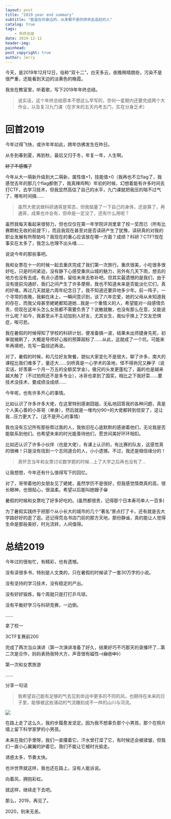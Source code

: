 ```yaml
---
layout: post
title: "2019 year end summary"
subtitle: "能留在你身边的，从来都不是你拼命去追赶的人" 
catalog: true
tags: 
	- 年终总结
date: 2019-12-12
header-img: 
painhead: 
post_copyright: true
author: Jerry
---
```


今天，是2019年12月12日，俗称“双十二”，白天多云，夜晚稍晴朗些，污染不是很严重，还能看到天边的淡黄色的晚霞。

我坐在教室里，听着歌，写下2019年年终总结。

> 说实话，这个年终总结原本不想这么早写的，奈何一星期内还要完成两个大作业，以及复习九门课（在岁末的五天内考五门，实在分身乏术）

# 回首2019

今年过得飞快，或许年年如此，跨年仿佛发生在昨日。

从冬到春到夏，再到秋，最后又归于冬，年复一年，人生啊。

~~好了不感慨了~~

今年从大一萌新升级到大二萌新，属性值+1，技能值+0（我再也不立flag了，我感觉去年的那几个flag都倒了，我真辣鸡鸭）年初的时候，幻想着能有许多时间去打CTF，去学习技术，但我显然高估了自己的水平，九门课就把我压的喘不过气了，哪有时间搞……

> 虽然大佬说做科研通宵是常态，但我掂量了一下自己的身体，还是算了，再通宵，成果也许会有，但命是一定没了，还有什么用呢？

虽然我每天看起来很努力，但也仅仅在第一年学院评测里拿了校一奖而已（所有比赛颗粒无收的前提下），而且我现在甚至对是否读研产生了犹豫，读研真的对我的职业发展有所帮助吗？我现在的重心应该放在哪一方面？成绩？科研？CTF?现在事实在太多了，我怎么也理不出头绪……

说说今年的那些事吧。

我和女票在十一的时候一起去重庆完成了我们第一次旅行。重庆很美，小吃很多很好吃，只是时间紧迫，没有静下心感受重庆山城的魅力，另外有几天下雨，想去的地方也没有去成，有点小遗憾，留给未来去弥补吧。但其实最遗憾的是我们，由于没有提前沟通好，我们之间产生了许多摩擦，我也不知道未来是否能淡化它们，真的好难。再过几天就是六周年纪念日了，我不知道还要异地多少年。前一阵子，一个寻常的夜晚，我躺在床上，一瞬间意识到，谈了六年恋爱，她的父母从未知道我的存在，而我父母甚至姥姥都知道她…我是一个重情义的人，希望能对一段感情负责，但现在这年头怎么女孩都不需要负责了？说散就散，也没有那么在意，又能说什么呢？如今，我甚至从不主动加别人好友，尤其女生，我似乎换上了交友恐惧症，唉可悲。

我在暑假的时候得知了学校的科研计划，便准备搞一波，结果未出师捷身先死，初审就被刷了，大概是导师好心报的预算超标了……从此，这就成了一个坑，可能来年再填吧，先写一篇综述再说。

对了，暑假的时候，和几位好友聚餐，貌似大家变化不是很大，聊了许多，南大的课程比我们难多了，量还大……剑桥真是一心学术的圣地，怪不得驹兄又~~胖了~~（说实话，好羡慕一个月一万五的全额奖学金）。傲兄的头发更蓬松了，画的也是越来越大触了（不过拍照还不是多专业），冰哥也拿到了国奖，相比之下我好菜……要技术没技术，要成绩没成绩……

今年呢，也有许多开心的事情。

比如认识了许多许多大佬，在这里特别感谢囧姐，无私地回答我的各种问题，真是个人美心善的小哥哥（单身），然后就是一堆均分90+的大佬都转到信安了，这让我…压力更大了。（这不是开心的事情）

我也没有忘记所有那些帮过我的人，我依旧在心底默默的感谢着他们，无论我是否能联系到他们。也希望未来的时光能善待他们，愿世间美好环环相扣。

比如还认识了许多小伙伴（也是大佬），有课上认识的，有比赛的队友，这感觉真的很棒！只是没有找到一个志同道合的人，小小遗憾。不过，我还是相信缘分的！

> 真怀念当年和女票讨论数学题的时候…上了大学之后再也没有了…

让我想想，今年还有什么值得写下的回忆。

对了，哥带着他的女朋友见了姥姥，虽然学历不是很好，但我感觉情商真的高，很长眼神，也很贴心，很温柔。希望以后能叫她嫂子😁

暑假的时候和女票吃了好多好吃的。(虽然都很贵，记得那个日本寿司单人一百多)

为了暑假实践终于把那个从小长大的城市的几个“著名”景点打了卡，还有就是去大学路好好的逛了逛。还记得荒岛书店门前的那方天地，那份静谧，真的能让人觉得生命是那般美好，时光流转，人间值得。

# 总结2019

今年过的很匆忙，有精彩，也有遗憾。

没有读很多书，特别是人文类的，只在暑假的时候读了一套30万字的小说。

没有坚持的学习技术，没有稳定的产出。

没有好好锻炼，每个周就只是打打乒乓球。

没有平衡好学习与科研竞赛，一边倒。

……

拿了校一

3CTF复赛前200

完成了两次当众演讲（第一次演讲准备了好久，结果好巧不巧那天的录播坏了…第二次是合作，妈妈表扬我特大方，声音很有磁性~~（自恋中）~~）

第一次和女票旅游

……


分享一句话

> 我希望自己能有足够的气去见到命运中更多的不同的风，也期待在未来的日子里，能够被这些涌动的气流雕刻成不一样的山川与河流。

![]( http://blog.img.hackerjerry.top/2019/12/13/15762252672482.png)

在路上走了这么久，我的步履愈发坚定。因为我不想辜负那个小男孩，那个在照片墙上留下科学家梦的小男孩。

未来在我们手里呀，我们一直攥着它，汗水曾打湿了它，有时候还会被揉皱，但我们一直小心翼翼的护着它。我们不能让它被时光偷走。

诱惑太多，节奏太快。

也许世界就这样，我也还在路上，没有人能诉说。

向着风，拥抱彩虹。

就这样，继续走下去吧。

那么，2019，再见了。

2020，别来无恙。